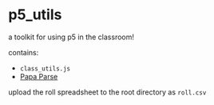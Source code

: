 # p5_utils
a toolkit for using p5 in the classroom!

contains:
-   `class_utils.js`
-   [Papa Parse](https://www.papaparse.com/)

upload the roll spreadsheet to the root directory as `roll.csv`
